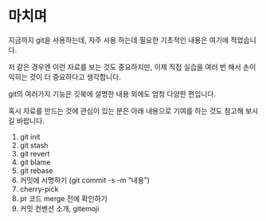 # 마치며

지금까지 git을 사용하는데, 자주 사용 하는데 필요한 기초적인 내용은 여기에 적었습니다.

저 같은 경우엔 이런 자료를 보는 것도 중요하지만, 이제 직접 실습을 여러 번 해서 손이 익히는 것이 더 중요하다고 생각합니다.

git의 여러가지 기능은 깃북에 설명한 내용 외에도 엄청 다양한 편입니다.

혹시 자료를 만드는 것에 관심이 있는 분은 아래 내용으로 기여를 하는 것도 참고해 보시길 바랍니다.

1. git init
2. git stash
3. git revert
4. git blame
5. git rebase
6. 커밋에 서명하기 (git commit -s -m “내용”)
7. cherry-pick
8. pr 코드 merge 전에 확인하기
9. 커밋 컨벤션 소개, gitemoji&#x20;
